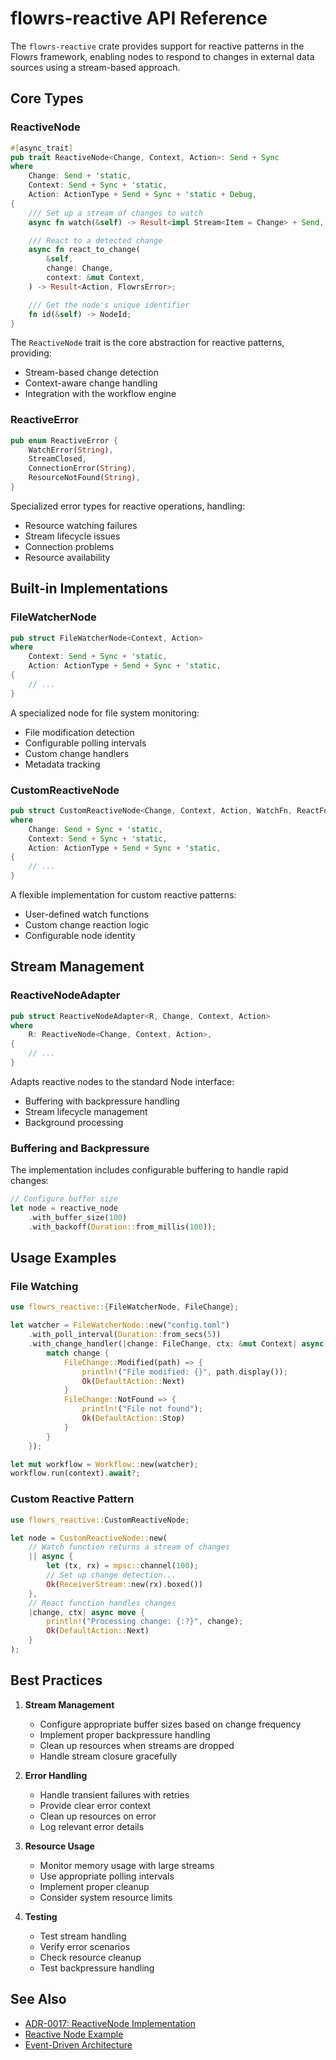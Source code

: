 # flowrs-reactive API Reference

The `flowrs-reactive` crate provides support for reactive patterns in the Flowrs framework, enabling nodes to respond to changes in external data sources using a stream-based approach.

## Core Types

### ReactiveNode

```rust
#[async_trait]
pub trait ReactiveNode<Change, Context, Action>: Send + Sync
where
    Change: Send + 'static,
    Context: Send + Sync + 'static,
    Action: ActionType + Send + Sync + 'static + Debug,
{
    /// Set up a stream of changes to watch
    async fn watch(&self) -> Result<impl Stream<Item = Change> + Send, FlowrsError>;

    /// React to a detected change
    async fn react_to_change(
        &self,
        change: Change,
        context: &mut Context,
    ) -> Result<Action, FlowrsError>;

    /// Get the node's unique identifier
    fn id(&self) -> NodeId;
}
```

The `ReactiveNode` trait is the core abstraction for reactive patterns, providing:
- Stream-based change detection
- Context-aware change handling
- Integration with the workflow engine

### ReactiveError

```rust
pub enum ReactiveError {
    WatchError(String),
    StreamClosed,
    ConnectionError(String),
    ResourceNotFound(String),
}
```

Specialized error types for reactive operations, handling:
- Resource watching failures
- Stream lifecycle issues
- Connection problems
- Resource availability

## Built-in Implementations

### FileWatcherNode

```rust
pub struct FileWatcherNode<Context, Action>
where
    Context: Send + Sync + 'static,
    Action: ActionType + Send + Sync + 'static,
{
    // ...
}
```

A specialized node for file system monitoring:
- File modification detection
- Configurable polling intervals
- Custom change handlers
- Metadata tracking

### CustomReactiveNode

```rust
pub struct CustomReactiveNode<Change, Context, Action, WatchFn, ReactFn>
where
    Change: Send + Sync + 'static,
    Context: Send + Sync + 'static,
    Action: ActionType + Send + Sync + 'static,
{
    // ...
}
```

A flexible implementation for custom reactive patterns:
- User-defined watch functions
- Custom change reaction logic
- Configurable node identity

## Stream Management

### ReactiveNodeAdapter

```rust
pub struct ReactiveNodeAdapter<R, Change, Context, Action>
where
    R: ReactiveNode<Change, Context, Action>,
{
    // ...
}
```

Adapts reactive nodes to the standard Node interface:
- Buffering with backpressure handling
- Stream lifecycle management
- Background processing

### Buffering and Backpressure

The implementation includes configurable buffering to handle rapid changes:

```rust
// Configure buffer size
let node = reactive_node
    .with_buffer_size(100)
    .with_backoff(Duration::from_millis(100));
```

## Usage Examples

### File Watching

```rust
use flowrs_reactive::{FileWatcherNode, FileChange};

let watcher = FileWatcherNode::new("config.toml")
    .with_poll_interval(Duration::from_secs(5))
    .with_change_handler(|change: FileChange, ctx: &mut Context| async move {
        match change {
            FileChange::Modified(path) => {
                println!("File modified: {}", path.display());
                Ok(DefaultAction::Next)
            }
            FileChange::NotFound => {
                println!("File not found");
                Ok(DefaultAction::Stop)
            }
        }
    });

let mut workflow = Workflow::new(watcher);
workflow.run(context).await?;
```

### Custom Reactive Pattern

```rust
use flowrs_reactive::CustomReactiveNode;

let node = CustomReactiveNode::new(
    // Watch function returns a stream of changes
    || async {
        let (tx, rx) = mpsc::channel(100);
        // Set up change detection...
        Ok(ReceiverStream::new(rx).boxed())
    },
    // React function handles changes
    |change, ctx| async move {
        println!("Processing change: {:?}", change);
        Ok(DefaultAction::Next)
    }
);
```

## Best Practices

1. **Stream Management**
   - Configure appropriate buffer sizes based on change frequency
   - Implement proper backpressure handling
   - Clean up resources when streams are dropped
   - Handle stream closure gracefully

2. **Error Handling**
   - Handle transient failures with retries
   - Provide clear error context
   - Clean up resources on error
   - Log relevant error details

3. **Resource Usage**
   - Monitor memory usage with large streams
   - Use appropriate polling intervals
   - Implement proper cleanup
   - Consider system resource limits

4. **Testing**
   - Test stream handling
   - Verify error scenarios
   - Check resource cleanup
   - Test backpressure handling

## See Also

- [ADR-0017: ReactiveNode Implementation](../adrs/0017-reactive-node-implementation.md)
- [Reactive Node Example](../examples/reactive-node.md)
- [Event-Driven Architecture](../guides/event_driven_architecture.md)
